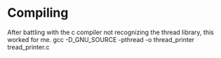 # Compiling

After battling with the c compiler not recognizing the thread library, this worked for me.
gcc -D_GNU_SOURCE -pthread -o thread_printer tread_printer.c
